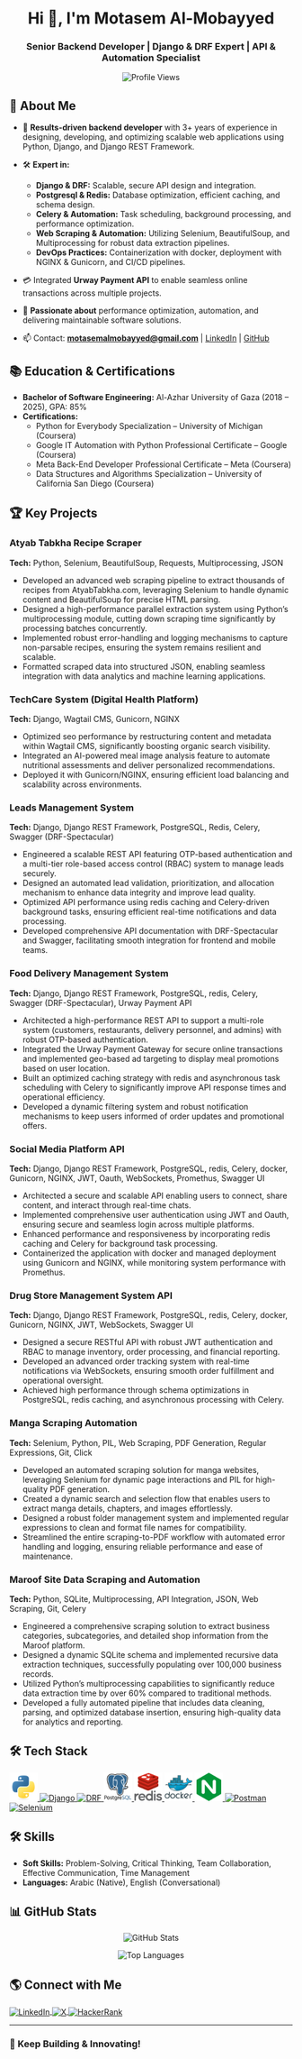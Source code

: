 <h1 align="center">Hi 👋, I'm Motasem Al-Mobayyed</h1>
<h3 align="center">Senior Backend Developer | Django & DRF Expert | API & Automation Specialist</h3>

<p align="center">
  <img src="https://komarev.com/ghpvc/?username=motasem20007204978&label=Profile%20views&color=0e75b6&style=flat" alt="Profile Views" />
</p>

## 🚀 About Me
- 🎯 **Results-driven backend developer** with 3+ years of experience in designing, developing, and optimizing scalable web applications using Python, Django, and Django REST Framework.

- 🛠 **Expert in:**
  - **Django & DRF:** Scalable, secure API design and integration.
  - **Postgresql & Redis:** Database optimization, efficient caching, and schema design.
  - **Celery & Automation:** Task scheduling, background processing, and performance optimization.
  - **Web Scraping & Automation:** Utilizing Selenium, BeautifulSoup, and Multiprocessing for robust data extraction pipelines.
  - **DevOps Practices:** Containerization with docker, deployment with NGINX & Gunicorn, and CI/CD pipelines.
- 💳 Integrated **Urway Payment API** to enable seamless online transactions across multiple projects.
- 📌 **Passionate about** performance optimization, automation, and delivering maintainable software solutions.
- 📫 Contact: **motasemalmobayyed@gmail.com** | [LinkedIn](https://linkedin.com/in/motasem-mbyd) | [GitHub](https://github.com/Motasem20007204978)

## 📚 Education & Certifications
- **Bachelor of Software Engineering:** Al-Azhar University of Gaza (2018 – 2025), GPA: 85%
- **Certifications:**
  - Python for Everybody Specialization – University of Michigan (Coursera)
  - Google IT Automation with Python Professional Certificate – Google (Coursera)
  - Meta Back-End Developer Professional Certificate – Meta (Coursera)
  - Data Structures and Algorithms Specialization – University of California San Diego (Coursera)

## 🏆 Key Projects
### Atyab Tabkha Recipe Scraper
**Tech:** Python, Selenium, BeautifulSoup, Requests, Multiprocessing, JSON
- Developed an advanced web scraping pipeline to extract thousands of recipes from AtyabTabkha.com, leveraging Selenium to handle dynamic content and BeautifulSoup for precise HTML parsing.
- Designed a high-performance parallel extraction system using Python’s multiprocessing module, cutting down scraping time significantly by processing batches concurrently.
- Implemented robust error-handling and logging mechanisms to capture non-parsable recipes, ensuring the system remains resilient and scalable.
- Formatted scraped data into structured JSON, enabling seamless integration with data analytics and machine learning applications.

### TechCare System (Digital Health Platform)
**Tech:** Django, Wagtail CMS, Gunicorn, NGINX
- Optimized seo performance by restructuring content and metadata within Wagtail CMS, significantly boosting organic search visibility.
- Integrated an AI-powered meal image analysis feature to automate nutritional assessments and deliver personalized recommendations.
- Deployed it with Gunicorn/NGINX, ensuring efficient load balancing and scalability across environments.

### Leads Management System
**Tech:** Django, Django REST Framework, PostgreSQL, Redis, Celery, Swagger (DRF-Spectacular)
- Engineered a scalable REST API featuring OTP-based authentication and a multi-tier role-based access control (RBAC) system to manage leads securely.
- Designed an automated lead validation, prioritization, and allocation mechanism to enhance data integrity and improve lead quality.
- Optimized API performance using redis caching and Celery-driven background tasks, ensuring efficient real-time notifications and data processing.
- Developed comprehensive API documentation with DRF-Spectacular and Swagger, facilitating smooth integration for frontend and mobile teams.

### Food Delivery Management System
**Tech:** Django, Django REST Framework, PostgreSQL, redis, Celery, Swagger (DRF-Spectacular), Urway Payment API
- Architected a high-performance REST API to support a multi-role system (customers, restaurants, delivery personnel, and admins) with robust OTP-based authentication.
- Integrated the Urway Payment Gateway for secure online transactions and implemented geo-based ad targeting to display meal promotions based on user location.
- Built an optimized caching strategy with redis and asynchronous task scheduling with Celery to significantly improve API response times and operational efficiency.
- Developed a dynamic filtering system and robust notification mechanisms to keep users informed of order updates and promotional offers.

### Social Media Platform API
**Tech:** Django, Django REST Framework, PostgreSQL, redis, Celery, docker, Gunicorn, NGINX, JWT, Oauth, WebSockets, Promethus, Swagger UI
- Architected a secure and scalable API enabling users to connect, share content, and interact through real-time chats.
- Implemented comprehensive user authentication using JWT and Oauth, ensuring secure and seamless login across multiple platforms.
- Enhanced performance and responsiveness by incorporating redis caching and Celery for background task processing.
- Containerized the application with docker and managed deployment using Gunicorn and NGINX, while monitoring system performance with Promethus.

### Drug Store Management System API
**Tech:** Django, Django REST Framework, PostgreSQL, redis, Celery, docker, Gunicorn, NGINX, JWT, WebSockets, Swagger UI
- Designed a secure RESTful API with robust JWT authentication and RBAC to manage inventory, order processing, and financial reporting.
- Developed an advanced order tracking system with real-time notifications via WebSockets, ensuring smooth order fulfillment and operational oversight.
- Achieved high performance through schema optimizations in PostgreSQL, redis caching, and asynchronous processing with Celery.

### Manga Scraping Automation
**Tech:** Selenium, Python, PIL, Web Scraping, PDF Generation, Regular Expressions, Git, Click
- Developed an automated scraping solution for manga websites, leveraging Selenium for dynamic page interactions and PIL for high-quality PDF generation.
- Created a dynamic search and selection flow that enables users to extract manga details, chapters, and images effortlessly.
- Designed a robust folder management system and implemented regular expressions to clean and format file names for compatibility.
- Streamlined the entire scraping-to-PDF workflow with automated error handling and logging, ensuring reliable performance and ease of maintenance.

### Maroof Site Data Scraping and Automation
**Tech:** Python, SQLite, Multiprocessing, API Integration, JSON, Web Scraping, Git, Celery
- Engineered a comprehensive scraping solution to extract business categories, subcategories, and detailed shop information from the Maroof platform.
- Designed a dynamic SQLite schema and implemented recursive data extraction techniques, successfully populating over 100,000 business records.
- Utilized Python’s multiprocessing capabilities to significantly reduce data extraction time by over 60% compared to traditional methods.
- Developed a fully automated pipeline that includes data cleaning, parsing, and optimized database insertion, ensuring high-quality data for analytics and reporting.

## 🛠️ Tech Stack
<p align="left">
  <a href="https://www.python.org" target="_blank">
    <img src="https://raw.githubusercontent.com/devicons/devicon/master/icons/python/python-original.svg" alt="Python" width="50" height="50"/>
  </a>
  <a href="https://www.djangoproject.com/" target="_blank">
    <img src="https://cdn.worldvectorlogo.com/logos/django.svg" alt="Django" width="50" height="50"/>
  </a>
  <a href="https://www.django-rest-framework.org/" target="_blank">
    <img src="https://www.django-rest-framework.org/img/logo.png" alt="DRF" width="50" height="50"/>
  </a>
  <a href="https://www.postgresql.org" target="_blank">
    <img src="https://raw.githubusercontent.com/devicons/devicon/master/icons/postgresql/postgresql-original-wordmark.svg" alt="Postgresql" width="50" height="50"/>
  </a>
  <a href="https://redis.io" target="_blank">
    <img src="https://raw.githubusercontent.com/devicons/devicon/master/icons/redis/redis-original-wordmark.svg" alt="Redis" width="50" height="50"/>
  </a>
  <a href="https://www.docker.com/" target="_blank">
    <img src="https://raw.githubusercontent.com/devicons/devicon/master/icons/docker/docker-original-wordmark.svg" alt="Docker" width="50" height="50"/>
  </a>
  <a href="https://www.nginx.com" target="_blank">
    <img src="https://raw.githubusercontent.com/devicons/devicon/master/icons/nginx/nginx-original.svg" alt="Nginx" width="50" height="50"/>
  </a>
  <a href="https://postman.com" target="_blank">
    <img src="https://www.vectorlogo.zone/logos/getpostman/getpostman-icon.svg" alt="Postman" width="50" height="50"/>
  </a>
  <a href="https://www.selenium.dev" target="_blank">
    <img src="https://raw.githubusercontent.com/detain/svg-logos/780f25886640cef088af994181646db2f6b1a3f8/svg/selenium-logo.svg" alt="Selenium" width="50" height="50"/>
  </a>
</p>

## 🛠️ Skills
- **Soft Skills:** Problem-Solving, Critical Thinking, Team Collaboration, Effective Communication, Time Management
- **Languages:** Arabic (Native), English (Conversational)

## 📊 GitHub Stats
<p align="center">
  <img src="https://github-readme-stats.vercel.app/api?username=motasem20007204978&show_icons=true&theme=radical" alt="GitHub Stats" />
</p>
<p align="center">
  <img src="https://github-readme-stats.vercel.app/api/top-langs/?username=motasem20007204978&layout=compact&theme=radical" alt="Top Languages" />
</p>

## 🌎 Connect with Me
<p align="left">
  <a href="https://linkedin.com/in/motasem-mbyd" target="_blank">
    <img align="center" src="https://raw.githubusercontent.com/rahuldkjain/github-profile-readme-generator/master/src/images/icons/Social/linked-in-alt.svg" alt="LinkedIn" height="40" width="40" />
  </a>
  <a href="https://x.com/motasemmobayyed" target="_blank">
    <img align="center" src="https://raw.githubusercontent.com/rahuldkjain/github-profile-readme-generator/master/src/images/icons/Social/twitter.svg" alt="X" height="40" width="40" />
  </a>
  <a href="https://www.hackerrank.com/eng_motasem2000" target="_blank">
    <img align="center" src="https://raw.githubusercontent.com/rahuldkjain/github-profile-readme-generator/master/src/images/icons/Social/hackerrank.svg" alt="HackerRank" height="40" width="40" />
  </a>
</p>

---

### 🚀 Keep Building & Innovating!
